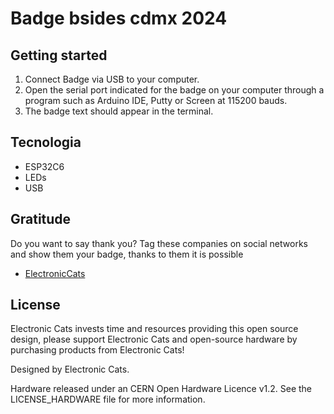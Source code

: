 # Badge bsides cdmx 2024


## Getting started

1. Connect Badge via USB to your computer.
2. Open the serial port indicated for the badge on your computer through a program such as Arduino IDE, Putty or Screen at 115200 bauds.
3. The badge text should appear in the terminal.

## Tecnologia

- ESP32C6
- LEDs
- USB

## Gratitude
Do you want to say thank you? Tag these companies on social networks and show them your badge, thanks to them it is possible

- [ElectronicCats](https://electroniccats.com/)

## License

Electronic Cats invests time and resources providing this open source design, please support Electronic Cats and open-source hardware by purchasing products from Electronic Cats!

Designed by Electronic Cats.

Hardware released under an CERN Open Hardware Licence v1.2. See the LICENSE_HARDWARE file for more information.
